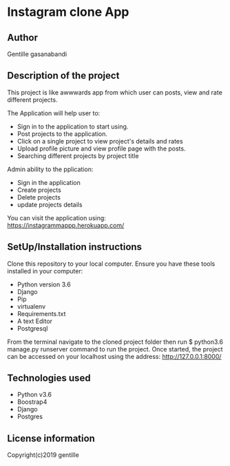 # Instagram clone App

## Author

Gentille gasanabandi

## Description of the project

This project is like awwwards app from which user can posts, view and rate different projects.

The Application will help user to:
- Sign in to the application to start using.
- Post projects to the application.
- Click on a single project to view project's details and rates
- Upload profile picture and view profile page with the posts.
- Searching  different projects by project title

Admin ability to the pplication:

- Sign in the application
- Create projects
- Delete projects
- update projects details 


You can visit the application using: https://instagrammappp.herokuapp.com/

## SetUp/Installation instructions

Clone this repository to your local computer.
Ensure you have these tools installed in your computer:
* Python version 3.6 
* Django
* Pip
* virtualenv
* Requirements.txt
* A text  Editor
* Postgresql


From the terminal navigate to the cloned project folder  then run $ python3.6 manage.py runserver command  to run the  project.
Once started, the project can be accessed on your localhost using the address: http://127.0.0.1:8000/

## Technologies used

* Python v3.6
* Boostrap4
* Django
* Postgres

## License information
  
Copyright(c)2019 gentille